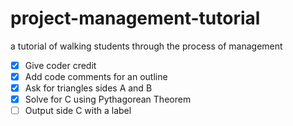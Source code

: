 # project-management-tutorial
a tutorial of walking students through the process of management

- [X] Give coder credit
- [X] Add code comments for an outline
- [X] Ask for triangles sides A and B
- [X] Solve for C using Pythagorean Theorem
- [ ] Output side C with a label